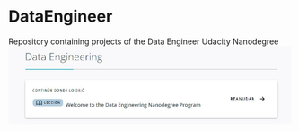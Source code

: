 # DataEngineer
Repository containing projects of the Data Engineer Udacity Nanodegree
![Alt text](./img/Captura.JPG?raw=true "Data Engineer Udacity Nanodegree")
